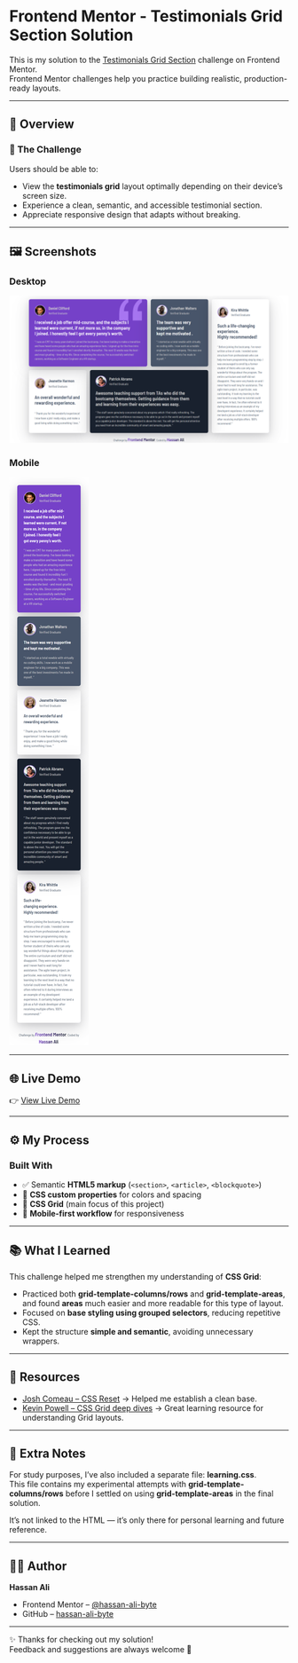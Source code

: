 # Frontend Mentor - Testimonials Grid Section Solution

This is my solution to the [Testimonials Grid Section](https://www.frontendmentor.io/challenges/testimonials-grid-section-Nnw6J7Un7) challenge on Frontend Mentor.  
Frontend Mentor challenges help you practice building realistic, production-ready layouts.

---

## 📌 Overview

### 🔹 The Challenge

Users should be able to:

- View the **testimonials grid** layout optimally depending on their device’s screen size.
- Experience a clean, semantic, and accessible testimonial section.
- Appreciate responsive design that adapts without breaking.

---

## 🖼️ Screenshots

### Desktop

![Desktop Screenshot](design/desktop-version.png)

### Mobile

![Mobile Screenshot](design/mobile-version.png)

---

## 🌐 Live Demo

👉 [View Live Demo](https://hassan-ali-byte.github.io/testimonials-grid-section-main/)

---

## ⚙️ My Process

### Built With

- ✅ Semantic **HTML5 markup** (`<section>`, `<article>`, `<blockquote>`)
- 🎨 **CSS custom properties** for colors and spacing
- 📐 **CSS Grid** (main focus of this project)
- 📱 **Mobile-first workflow** for responsiveness

---

## 📚 What I Learned

This challenge helped me strengthen my understanding of **CSS Grid**:

- Practiced both **grid-template-columns/rows** and **grid-template-areas**, and found **areas** much easier and more readable for this type of layout.
- Focused on **base styling using grouped selectors**, reducing repetitive CSS.
- Kept the structure **simple and semantic**, avoiding unnecessary wrappers.

---


## 🔗 Resources

- [Josh Comeau – CSS Reset](https://www.joshwcomeau.com/css/custom-css-reset/) → Helped me establish a clean base.
- [Kevin Powell – CSS Grid deep dives](https://www.youtube.com/@KevinPowell) → Great learning resource for understanding Grid layouts.

---

## 📂 Extra Notes  

For study purposes, I’ve also included a separate file: **learning.css**.  
This file contains my experimental attempts with **grid-template-columns/rows** before I settled on using **grid-template-areas** in the final solution.  

It’s not linked to the HTML — it’s only there for personal learning and future reference.  

---
## 👨‍💻 Author

**Hassan Ali**

- Frontend Mentor – [@hassan-ali-byte](https://www.frontendmentor.io/profile/hassan-ali-byte)
- GitHub – [hassan-ali-byte](https://github.com/hassan-ali-byte)

---

✨ Thanks for checking out my solution!  
Feedback and suggestions are always welcome 🙌
